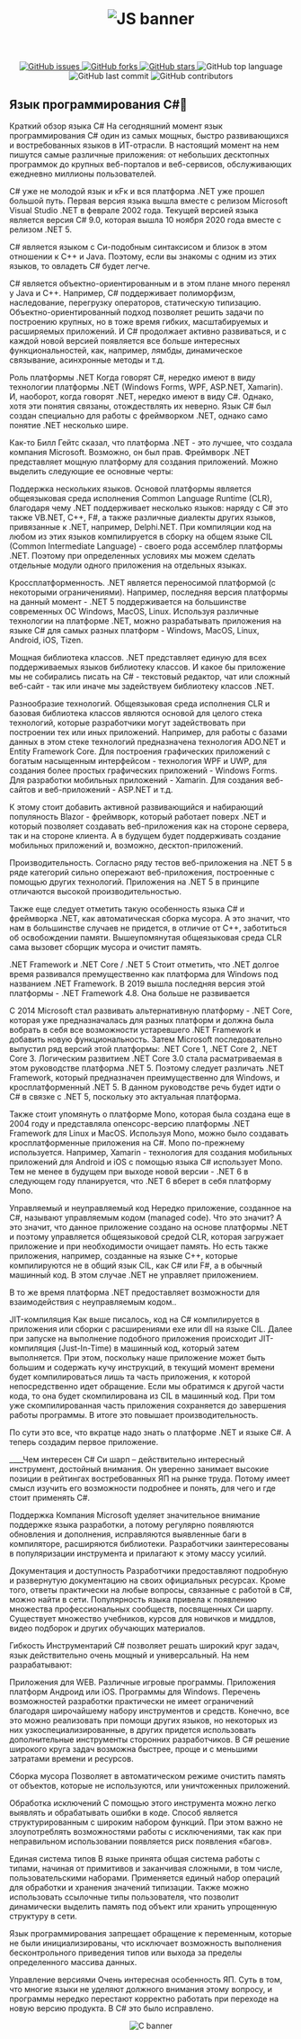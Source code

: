 <div align="center">
  <br>
  <h1><p align="center"> 
	<img alt="JS banner" src="http://taswar.zeytinsoft.com/wp-content/uploads/2020/12/Csharp-MS-Dotnet.png">
</p></h1>
</div>
<br>
<p align="center">
<a href="https://github.com/nomadroom/С/issues">
<img alt="GitHub issues" src="https://img.shields.io/github/issues/nomadroom/С">
</a>
<a href="https://github.com/nomadroom/JS/network">
<img alt="GitHub forks" src="https://img.shields.io/github/forks/nomadroom/С">
</a>
<a href="https://github.com/nomadroom/JS/stargazers">
<img alt="GitHub stars" src="https://img.shields.io/github/stars/nomadroom/С">
</a>
<img alt="GitHub top language" src="https://img.shields.io/github/languages/count/nomadroom/C">
<img alt="GitHub last commit" src="https://img.shields.io/github/last-commit/nomadroom/С">
<img alt="GitHub contributors" src="https://img.shields.io/github/contributors/nomadroom/С">
</p>


## Язык программирования C#🦈

Краткий обзор языка C#
На сегодняшний момент язык программирования C# один из самых мощных, быстро развивающихся и востребованных языков в ИТ-отрасли. В настоящий момент на нем пишутся самые различные приложения: от небольших десктопных программок до крупных веб-порталов и веб-сервисов, обслуживающих ежедневно миллионы пользователей.

C# уже не молодой язык и кFк и вся платформа .NET уже прошел большой путь. Первая версия языка вышла вместе с релизом Microsoft Visual Studio .NET в феврале 2002 года. Текущей версией языка является версия C# 9.0, которая вышла 10 ноября 2020 года вместе с релизом .NET 5.

C# является языком с Си-подобным синтаксисом и близок в этом отношении к C++ и Java. Поэтому, если вы знакомы с одним из этих языков, то овладеть C# будет легче.

C# является объектно-ориентированным и в этом плане много перенял у Java и С++. Например, C# поддерживает полиморфизм, наследование, перегрузку операторов, статическую типизацию. Объектно-ориентированный подход позволяет решить задачи по построению крупных, но в тоже время гибких, масштабируемых и расширяемых приложений. И C# продолжает активно развиваться, и с каждой новой версией появляется все больше интересных функциональностей, как, например, лямбды, динамическое связывание, асинхронные методы и т.д.

Роль платформы .NET
Когда говорят C#, нередко имеют в виду технологии платформы .NET (Windows Forms, WPF, ASP.NET, Xamarin). И, наоборот, когда говорят .NET, нередко имеют в виду C#. Однако, хотя эти понятия связаны, отождествлять их неверно. Язык C# был создан специально для работы с фреймворком .NET, однако само понятие .NET несколько шире.

Как-то Билл Гейтс сказал, что платформа .NET - это лучшее, что создала компания Microsoft. Возможно, он был прав. Фреймворк .NET представляет мощную платформу для создания приложений. Можно выделить следующие ее основные черты:

Поддержка нескольких языков. Основой платформы является общеязыковая среда исполнения Common Language Runtime (CLR), благодаря чему .NET поддерживает несколько языков: наряду с C# это также VB.NET, C++, F#, а также различные диалекты других языков, привязанные к .NET, например, Delphi.NET. При компиляции код на любом из этих языков компилируется в сборку на общем языке CIL (Common Intermediate Language) - своего рода ассемблер платформы .NET. Поэтому при определенных условиях мы можем сделать отдельные модули одного приложения на отдельных языках.

Кроссплатформенность. .NET является переносимой платформой (с некоторыми ограничениями). Например, последняя версия платформы на данный момент - .NET 5 поддерживается на большинстве современных ОС Windows, MacOS, Linux. Используя различные технологии на платформе .NET, можно разрабатывать приложения на языке C# для самых разных платформ - Windows, MacOS, Linux, Android, iOS, Tizen.

Мощная библиотека классов. .NET представляет единую для всех поддерживаемых языков библиотеку классов. И какое бы приложение мы не собирались писать на C# - текстовый редактор, чат или сложный веб-сайт - так или иначе мы задействуем библиотеку классов .NET.

Разнообразие технологий. Общеязыковая среда исполнения CLR и базовая библиотека классов являются основой для целого стека технологий, которые разработчики могут задействовать при построении тех или иных приложений. Например, для работы с базами данных в этом стеке технологий предназначена технология ADO.NET и Entity Framework Core. Для построения графических приложений с богатым насыщенным интерфейсом - технология WPF и UWP, для создания более простых графических приложений - Windows Forms. Для разработки мобильных приложений - Xamarin. Для создания веб-сайтов и веб-приложений - ASP.NET и т.д.

К этому стоит добавить активной развивающийся и набирающий популяность Blazor - фреймворк, который работает поверх .NET и который позволяет создавать веб-приложения как на стороне сервера, так и на стороне клиента. А в будущем будет поддерживать создание мобильных приложений и, возможно, десктоп-приложений.

Производительность. Согласно ряду тестов веб-приложения на .NET 5 в ряде категорий сильно опережают веб-приложения, построенные с помощью других технологий. Приложения на .NET 5 в принципе отличаются высокой производительностью.

Также еще следует отметить такую особенность языка C# и фреймворка .NET, как автоматическая сборка мусора. А это значит, что нам в большинстве случаев не придется, в отличие от С++, заботиться об освобождении памяти. Вышеупомянутая общеязыковая среда CLR сама вызовет сборщик мусора и очистит память.

.NET Framework и .NET Core / .NET 5
Стоит отметить, что .NET долгое время развивался премущественно как платформа для Windows под названием .NET Framework. В 2019 вышла последняя версия этой платформы - .NET Framework 4.8. Она больше не развивается

С 2014 Microsoft стал развивать альтернативную платформу - .NET Core, которая уже предназначалась для разных платформ и должна была вобрать в себя все возможности устаревшего .NET Framework и добавить новую функциональность. Затем Microsoft последовательно выпустил ряд версий этой платформы: .NET Core 1, .NET Core 2, .NET Core 3. Логическим развитием .NET Core 3.0 стала расматриваемая в этом руководстве платформа .NET 5. Поэтому следует различать .NET Framework, который предназначен преимущественно для Windows, и кросплатформенный .NET 5. В данном руководстве речь будет идти о C# в связке с .NET 5, поскольку это актуальная платформа.

Также стоит упомянуть о платформе Mono, которая была создана еще в 2004 году и представляла опенсорс-версию платформы .NET Framework для Linux и MacOS. Используя Mono, можно было создавать кросплатформенные приложения на C#. Mono по-прежнему используется. Например, Xamarin - технология для создания мобильных приложений для Android и iOS с помощью языка C# использует Mono. Тем не менее в будущем при выходе новой версии - .NET 6 в следующем году планируется, что .NET 6 вберет в себя платформу Mono.

Управляемый и неуправляемый код
Нередко приложение, созданное на C#, называют управляемым кодом (managed code). Что это значит? А это значит, что данное приложение создано на основе платформы .NET и поэтому управляется общеязыковой средой CLR, которая загружает приложение и при необходимости очищает память. Но есть также приложения, например, созданные на языке С++, которые компилируются не в общий язык CIL, как C# или F#, а в обычный машинный код. В этом случае .NET не управляет приложением.

В то же время платформа .NET предоставляет возможности для взаимодействия с неуправляемым кодом..

JIT-компиляция
Как выше писалось, код на C# компилируется в приложения или сборки с расширениями exe или dll на языке CIL. Далее при запуске на выполнение подобного приложения происходит JIT-компиляция (Just-In-Time) в машинный код, который затем выполняется. При этом, поскольку наше приложение может быть большим и содержать кучу инструкций, в текущий момент времени будет компилироваться лишь та часть приложения, к которой непосредственно идет обращение. Если мы обратимся к другой части кода, то она будет скомпилирована из CIL в машинный код. При том уже скомпилированная часть приложения сохраняется до завершения работы программы. В итоге это повышает производительность.

По сути это все, что вкратце надо знать о платформе .NET и языке C#. А теперь создадим первое приложение.

____Чем интересен C#
Си шарп – действительно интересный инструмент, достойный внимания. Он уверенно занимает высокие позиции в рейтингах востребованных ЯП на рынке труда. Потому имеет смысл изучить его возможности подробнее и понять, для чего и где стоит применять C#.

Поддержка
Компания Microsoft уделяет значительное внимание поддержке языка разработки, а потому регулярно появляются обновления и дополнения, исправляются выявленные баги в компиляторе, расширяются библиотеки. Разработчики заинтересованы в популяризации инструмента и прилагают к этому массу усилий.

Документация и доступность
Разработчики предоставляют подробную и развернутую документацию на своих официальных ресурсах. Кроме того, ответы практически на любые вопросы, связанные с работой в C#, можно найти в сети. Популярность языка привела к появлению множества профессиональных сообществ, посвященных Си шарпу. Существует множество учебников, курсов для новичков и миддлов, видео подборок и других обучающих материалов.

Гибкость
Инструментарий C# позволяет решать широкий круг задач, язык действительно очень мощный и универсальный. На нем разрабатывают:

Приложения для WEB.
Различные игровые программы.
Приложения платформ Андроид или iOS.
Программы для Windows.
Перечень возможностей разработки практически не имеет ограничений благодаря широчайшему набору инструментов и средств. Конечно, все это можно реализовать при помощи других языков, но некоторых из них узкоспециализированные, в других придется использовать дополнительные инструменты сторонних разработчиков. В C# решение широкого круга задач возможна быстрее, проще и с меньшими затратами времени и ресурсов.

Сборка мусора
Позволяет в автоматическом режиме очистить память от объектов, которые не используются, или уничтоженных приложений.

Обработка исключений
С помощью этого инструмента можно легко выявлять и обрабатывать ошибки в коде. Способ является структурированным с широким набором функций. При этом важно не злоупотреблять возможностями работы с исключениями, так как при неправильном использовании появляется риск появления «багов».

Единая система типов
В языке принята общая система работы с типами, начиная от примитивов и заканчивая сложными, в том числе, пользовательскими наборами. Применяется единый набор операций для обработки и хранения значений типизации. Также можно использовать ссылочные типы пользователя, что позволит динамически выделить память под объект или хранить упрощенную структуру в сети.

Язык программирования запрещает обращение к переменным, которые не были инициализированы, что исключает возможность выполнения бесконтрольного приведения типов или выхода за пределы определенного массива данных.

Управление версиями
Очень интересная особенность ЯП. Суть в том, что многие языки не уделяют должного внимания этому вопросу, и программы нередко перестают корректно работать при переходе на новую версию продукта. В C# это было исправлено.

<p align="center"> 
	<img alt="С banner" src="http://taswar.zeytinsoft.com/wp-content/uploads/2020/12/Csharp-MS-Dotnet.png">
</p>
